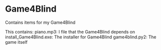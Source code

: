 # Game4Blind
Contains items for my Game4Blind

This contains:
  piano.mp3: I file that the Game4Blind depends on
  install_Game4Blind.exe: The installer for Game4Blind
  game4blind.py2: The game itself
